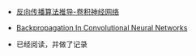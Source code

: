 * [反向传播算法推导-卷积神经网络](https://mp.weixin.qq.com/s/DGKscPcu3fobUQUfi1u4tQ)
* [Backpropagation In Convolutional Neural Networks](http://jefkine.com/general/2016/09/05/backpropagation-in-convolutional-neural-networks/)


* 已经阅读，并做了记录

